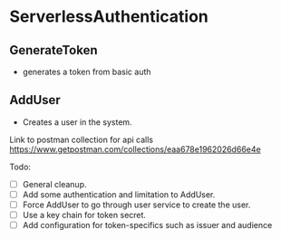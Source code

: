# ServerlessAuthentication

## GenerateToken 
- generates a token from basic auth

## AddUser 
- Creates a user in the system. 

Link to postman collection for api calls
https://www.getpostman.com/collections/eaa678e1962026d66e4e


Todo: 

- [ ] General cleanup.
- [ ] Add some authentication and limitation to AddUser.
- [ ] Force AddUser to go through user service to create the user. 
- [ ] Use a key chain for token secret.
- [ ] Add configuration for token-specifics such as issuer and audience
